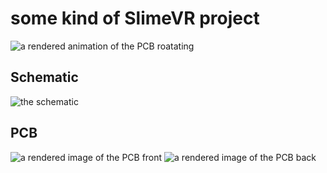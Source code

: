 # some kind of SlimeVR project

![a rendered animation of the PCB roatating](https://h3wastooshort.github.io/slimeVR_PCB/rotating.gif)


## Schematic
![the schematic](https://h3wastooshort.github.io/slimeVR_PCB/slimeVR_pcb.svg)

## PCB
![a rendered image of the PCB front](https://h3wastooshort.github.io/slimeVR_PCB/top.png)
![a rendered image of the PCB back](https://h3wastooshort.github.io/slimeVR_PCB/bottom.png)
